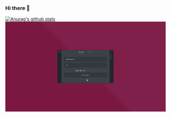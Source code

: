 ### Hi there 👋
[![Anurag's github stats](https://github-readme-stats.vercel.app/api?username=matejkrenek)](https://github.com/anuraghazra/github-readme-stats)
<img src="https://github.com/matejkrenek/matejkrenek/blob/master/todo.gif">
